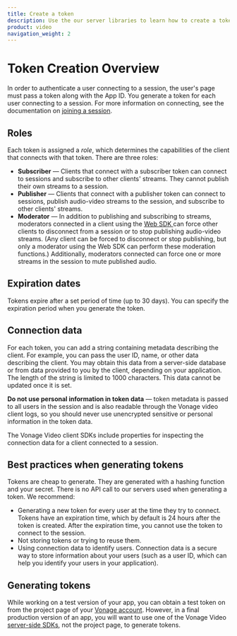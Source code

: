 ```yaml
---
title: Create a token
description: Use the our server libraries to learn how to create a token. Tokens allow participants to use audio, video, and messaging functionality in your application.
product: video
navigation_weight: 2 
---
```


# Token Creation Overview

In order to authenticate a user connecting to a session, the user's page must pass a token along with the App ID. You generate a token for each user connecting to a session. For more information on connecting, see the documentation on [joining a session](/video/tutorials/create-session).

## Roles

Each token is assigned a _role_, which determines the capabilities of the client that connects with that token. There are three roles:

* **Subscriber** — Clients that connect with a subscriber token can connect to sessions and subscribe to other clients' streams. They cannot publish their own streams to a session.
* **Publisher** — Clients that connect with a publisher token can connect to sessions, publish audio-video streams to the session, and subscribe to other clients' streams.
* **Moderator** — In addition to publishing and subscribing to streams, moderators connected in a client using the [Web SDK ](/video/client-sdks/web) can force other clients to disconnect from a session or to stop publishing audio-video streams. (Any client can be forced to disconnect or stop publishing, but only a moderator using the Web SDK can perform these moderation functions.) Additionally, moderators connected can force one or more streams in the session to mute published audio.

## Expiration dates

Tokens expire after a set period of time (up to 30 days). You can specify the expiration period when you generate the token.

## Connection data

For each token, you can add a string containing metadata describing the client. For example, you can pass the user ID, name, or other data describing the client. You may obtain this data from a server-side database or from data provided to you by the client, depending on your application. The length of the string is limited to 1000 characters. This data cannot be updated once it is set.

**Do not use personal information in token data** — token metadata is passed to all users in the session and is also readable through the Vonage video client logs, so you should never use unencrypted sensitive or personal information in the token data.

<!--OPT-TODO See [security best practices](/developer/guides/security/#best-practices). -->

The Vonage Video client SDKs include properties for inspecting the connection data for a client connected to a session.

## Best practices when generating tokens

Tokens are cheap to generate. They are generated with a hashing function and your secret. There is no API call to our servers used when generating a token. We recommend:

* Generating a new token for every user at the time they try to connect. Tokens have an expiration time, which by default is 24 hours after the token is created. After the expiration time, you cannot use the token to connect to the session.
* Not storing tokens or trying to reuse them.
* Using connection data to identify users. Connection data is a secure way to store information about your users (such as a user ID, which can help you identify your users in your application).

## Generating tokens

While working on a test version of your app, you can obtain a test token on from the project page of your [Vonage account](https://ui.idp.vonage.com/ui/auth/login). However, in a final production version of an app, you will want to use one of the Vonage Video [server-side SDKs](/video/server-sdks/overview), not the project page, to generate tokens.